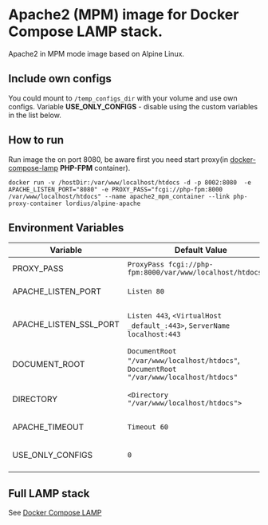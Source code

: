 # Apache2 (MPM) image for Docker Compose LAMP stack.
Apache2 in MPM mode image based on Alpine Linux.

## Include own configs
You could mount to `/temp_configs_dir` with your volume and use own configs. Variable **USE_ONLY_CONFIGS** - disable using the custom variables in the list below.

## How to run

Run image the on port 8080, be aware first you need start proxy(in [docker-compose-lamp](https://github.com/a-kom/docker-compose-lamp) **PHP-FPM** container).

`docker run -v /hostDir:/var/www/localhost/htdocs -d -p 8002:8080  -e APACHE_LISTEN_PORT="8080" -e PROXY_PASS="fcgi://php-fpm:8000 /var/www/localhost/htdocs" --name apache2_mpm_container --link php-proxy-container lordius/alpine-apache`

## Environment Variables

| Variable                          | Default Value | Description |
| --------------------------------- | ------------- | ----------- |
| PROXY_PASS                        | `ProxyPass fcgi://php-fpm:8000/var/www/localhost/htdocs/$1`                                        | Line *`ProxyPass`* in the **/etc/apache2/httpd.conf**                                                                    |
| APACHE_LISTEN_PORT                | `Listen 80`                                                                                        | Line *`Listen`* in the **/etc/apache2/httpd.conf**                                                                       |
| APACHE_LISTEN_SSL_PORT            | `Listen 443`, `<VirtualHost _default_:443>`, `ServerName localhost:443`                            | Lines *`Listen`*, *`<VirtualHost _default_:443>`*, *`ServerName localhost:443`* in the **/etc/apache2/conf.d/ssl.conf**   |
| DOCUMENT_ROOT                     | `DocumentRoot "/var/www/localhost/htdocs"`, `DocumentRoot "/var/www/localhost/htdocs"`             | Lines *`DocumentRoot`* in the **/etc/apache2/httpd.conf**, **/etc/apache2/conf.d/ssl.conf**                             |
| DIRECTORY                         | `<Directory "/var/www/localhost/htdocs">`                                                          | Line *`<Directory "/var/www/localhost/htdocs">`* in the **/etc/apache2/httpd.conf**                                      |
| APACHE_TIMEOUT                    | `Timeout 60`                                                                                       | Line *`Timeout`* in the **/etc/apache2/conf.d/default.conf**                                                             |
| USE_ONLY_CONFIGS                  | `0`                                                                                                | Skips using custom variables and only use configs from mounted directory to `/temp_configs_dir`                          |

## Full LAMP stack

See [Docker Compose LAMP](https://github.com/a-kom/docker-compose-lamp)
